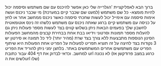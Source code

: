 ברוך הבא לאפליקציית 'הגלרייה שלי כאן אפשר להיכנס עם שם משתמש וסיסמה יכול להיות מומצא- כל שם משתמש (למעט שם שכבר קיים במערכת) מי שכבר ניכנס ועשה אימות סיסמה עם אימייל יכול לעשות שחכתי סיסמה כאשר ניכנס ממחשב אחר או לחץ על כניסה עם משתמש קיים ברגע שאתה ניכנס עם משתמש כלשהו זה נינס אוטומאטית לחשבון שלך בפעמים הבאות ניתן בשלוש קווים בצד לעשות מספר פעולות ניתן גם להעלות מספר תמונות וסרטוני וידיאו בבת אחת בבחירת קבצים מהמחשב הפעולות הסינון הנוספות מתבצעות ללא צורך בצד שרת (מהיר יותר) ליד כל תמונה או סירטון יש 3 נקודות בצד לחיצה על זה תוציא תפריט לפעולות על הפריט אחת הפעולות היא שיתוף הפריט עם משתמשים אחרים המשתמשים באתר. בלחצן ימני ניתן להוריד את הפריט למחשב. וכדאי לבדוק את דף 404 עבור כתובת url לא נכונה (כרגע במצב פרודקשן אז לשים את הurl שלו)
